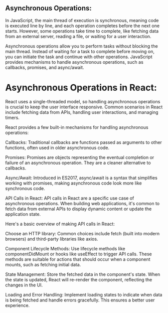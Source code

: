## Asynchronous Operations:
In JavaScript, the main thread of execution is synchronous, meaning code is executed line by line, and each operation completes before the next one starts. However, some operations take time to complete, like fetching data from an external server, reading a file, or waiting for a user interaction.

Asynchronous operations allow you to perform tasks without blocking the main thread. Instead of waiting for a task to complete before moving on, you can initiate the task and continue with other operations. JavaScript provides mechanisms to handle asynchronous operations, such as callbacks, promises, and async/await.

# Asynchronous Operations in React:
React uses a single-threaded model, so handling asynchronous operations is crucial to keep the user interface responsive. Common scenarios in React include fetching data from APIs, handling user interactions, and managing timers.

React provides a few built-in mechanisms for handling asynchronous operations:

Callbacks: Traditional callbacks are functions passed as arguments to other functions, often used in older asynchronous code.

Promises: Promises are objects representing the eventual completion or failure of an asynchronous operation. They are a cleaner alternative to callbacks.

Async/Await: Introduced in ES2017, async/await is a syntax that simplifies working with promises, making asynchronous code look more like synchronous code.

API Calls in React:
API calls in React are a specific use case of asynchronous operations. When building web applications, it's common to fetch data from external APIs to display dynamic content or update the application state.

Here's a basic overview of making API calls in React:

Choose an HTTP library: Common choices include fetch (built into modern browsers) and third-party libraries like axios.

Component Lifecycle Methods: Use lifecycle methods like componentDidMount or hooks like useEffect to trigger API calls. These methods are suitable for actions that should occur when a component mounts, such as fetching initial data.

State Management: Store the fetched data in the component's state. When the state is updated, React will re-render the component, reflecting the changes in the UI.

Loading and Error Handling: Implement loading states to indicate when data is being fetched and handle errors gracefully. This ensures a better user experience.